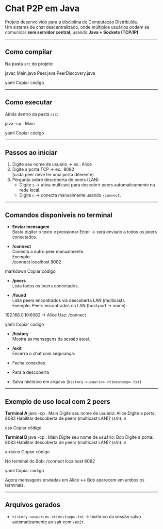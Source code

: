 #  Chat P2P em Java

Projeto desenvolvido para a disciplina de Computação Distribuída.  
Um sistema de chat descentralizado, onde múltiplos usuários podem se comunicar **sem servidor central**, usando **Java + Sockets (TCP/IP)**.

---

## Como compilar

Na pasta `src` do projeto:

javac Main.java Peer.java PeerDiscovery.java

yaml
Copiar código

---

## Como executar

Ainda dentro da pasta `src`:

java -cp . Main

yaml
Copiar código

---

## Passos ao iniciar

1. Digite seu nome de usuário → ex.: Alice  
2. Digite a porta TCP → ex.: 8082  
   (cada peer deve ter uma porta diferente)  
3. Pergunta sobre descoberta de peers (LAN)  
   - Digite `s` → ativa multicast para descobrir peers automaticamente na rede local.  
   - Digite `n` → conecta manualmente usando `/connect`.

---

## Comandos disponíveis no terminal

- **Enviar mensagem**  
  Basta digitar o texto e pressionar Enter → será enviado a todos os peers conectados.

- **/connect <host> <port>**  
  Conecta a outro peer manualmente.  
  Exemplo:  
/connect localhost 8082

markdown
Copiar código

- **/peers**  
Lista todos os peers conectados.

- **/found**  
Lista peers encontrados via descoberta LAN (multicast).  
Exemplo:
Peers encontrados na LAN (host:port -> nome):

192.168.0.10:8082 -> Alice
Use: /connect <host> <port>

yaml
Copiar código

- **/history**  
Mostra as mensagens da sessão atual.

- **/exit**  
Encerra o chat com segurança:
- Fecha conexões
- Para a descoberta
- Salva histórico em arquivo (`history-<usuario>-<timestamp>.txt`)

---

## Exemplo de uso local com 2 peers

**Terminal A**
java -cp . Main
Digite seu nome de usuário: Alice
Digite a porta: 8082
Habilitar descoberta de peers (multicast LAN)? (s/n): n

css
Copiar código

**Terminal B**
java -cp . Main
Digite seu nome de usuário: Bob
Digite a porta: 8083
Habilitar descoberta de peers (multicast LAN)? (s/n): n

arduino
Copiar código

No terminal do Bob:
/connect localhost 8082

yaml
Copiar código

Agora mensagens enviadas em Alice ↔ Bob aparecem em ambos os terminais.

---

## Arquivos gerados

- `history-<usuario>-<timestamp>.txt` → histórico da sessão salvo automaticamente ao sair com `/exit`.

